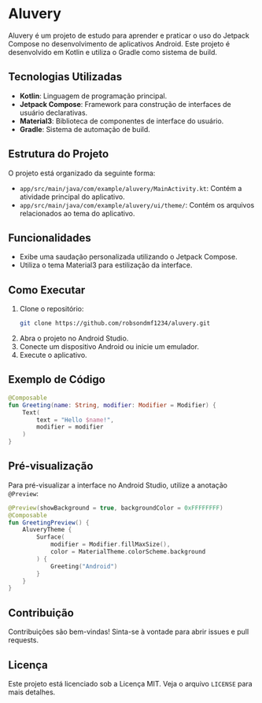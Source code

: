 # Aluvery

Aluvery é um projeto de estudo para aprender e praticar o uso do Jetpack Compose no desenvolvimento de aplicativos Android. Este projeto é desenvolvido em Kotlin e utiliza o Gradle como sistema de build.

## Tecnologias Utilizadas

- **Kotlin**: Linguagem de programação principal.
- **Jetpack Compose**: Framework para construção de interfaces de usuário declarativas.
- **Material3**: Biblioteca de componentes de interface do usuário.
- **Gradle**: Sistema de automação de build.

## Estrutura do Projeto

O projeto está organizado da seguinte forma:

- `app/src/main/java/com/example/aluvery/MainActivity.kt`: Contém a atividade principal do aplicativo.
- `app/src/main/java/com/example/aluvery/ui/theme/`: Contém os arquivos relacionados ao tema do aplicativo.

## Funcionalidades

- Exibe uma saudação personalizada utilizando o Jetpack Compose.
- Utiliza o tema Material3 para estilização da interface.

## Como Executar

1. Clone o repositório:
    ```sh
    git clone https://github.com/robsondmf1234/aluvery.git
    ```
2. Abra o projeto no Android Studio.
3. Conecte um dispositivo Android ou inicie um emulador.
4. Execute o aplicativo.

## Exemplo de Código

```kotlin
@Composable
fun Greeting(name: String, modifier: Modifier = Modifier) {
    Text(
        text = "Hello $name!",
        modifier = modifier
    )
}
```

## Pré-visualização

Para pré-visualizar a interface no Android Studio, utilize a anotação `@Preview`:

```kotlin
@Preview(showBackground = true, backgroundColor = 0xFFFFFFFF)
@Composable
fun GreetingPreview() {
    AluveryTheme {
        Surface(
            modifier = Modifier.fillMaxSize(),
            color = MaterialTheme.colorScheme.background
        ) {
            Greeting("Android")
        }
    }
}
```

## Contribuição

Contribuições são bem-vindas! Sinta-se à vontade para abrir issues e pull requests.

## Licença

Este projeto está licenciado sob a Licença MIT. Veja o arquivo `LICENSE` para mais detalhes.